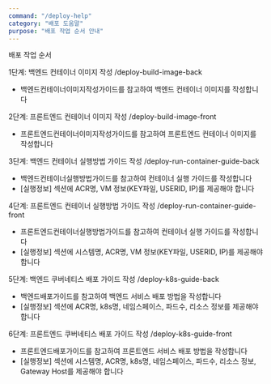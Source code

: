 ```yaml
---
command: "/deploy-help"
category: "배포 도움말"
purpose: "배포 작업 순서 안내"
---
```


배포 작업 순서

1단계: 백엔드 컨테이너 이미지 작성
/deploy-build-image-back
- 백엔드컨테이너이미지작성가이드를 참고하여 백엔드 컨테이너 이미지를 작성합니다

2단계: 프론트엔드 컨테이너 이미지 작성
/deploy-build-image-front
- 프론트엔드컨테이너이미지작성가이드를 참고하여 프론트엔드 컨테이너 이미지를 작성합니다

3단계: 백엔드 컨테이너 실행방법 가이드 작성
/deploy-run-container-guide-back
- 백엔드컨테이너실행방법가이드를 참고하여 컨테이너 실행 가이드를 작성합니다
- [실행정보] 섹션에 ACR명, VM 정보(KEY파일, USERID, IP)를 제공해야 합니다

4단계: 프론트엔드 컨테이너 실행방법 가이드 작성
/deploy-run-container-guide-front
- 프론트엔드컨테이너실행방법가이드를 참고하여 컨테이너 실행 가이드를 작성합니다
- [실행정보] 섹션에 시스템명, ACR명, VM 정보(KEY파일, USERID, IP)를 제공해야 합니다

5단계: 백엔드 쿠버네티스 배포 가이드 작성
/deploy-k8s-guide-back
- 백엔드배포가이드를 참고하여 백엔드 서비스 배포 방법을 작성합니다
- [실행정보] 섹션에 ACR명, k8s명, 네임스페이스, 파드수, 리소스 정보를 제공해야 합니다

6단계: 프론트엔드 쿠버네티스 배포 가이드 작성
/deploy-k8s-guide-front
- 프론트엔드배포가이드를 참고하여 프론트엔드 서비스 배포 방법을 작성합니다
- [실행정보] 섹션에 시스템명, ACR명, k8s명, 네임스페이스, 파드수, 리소스 정보, Gateway Host를 제공해야 합니다